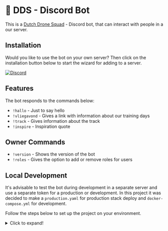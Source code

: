 # 🤖 DDS - Discord Bot

This is a [Dutch Drone Squad][dds] - Discord bot, that can interact with people in a our server.

## Installation

Would you like to use the bot on your own server? Then click on the installation button below to start the wizard for adding to a server.

[![Discord][bot-label]][bot-link]

## Features

The bot responds to the commands below:

- `!hallo` - Just to say hello
- `!vliegavond` - Gives a link with information about our training days
- `!track` -  Gives information about the track
- `!inspire` - Inspiration quote

## Owner Commands

- `!version` - Shows the version of the bot
- `!roles` - Gives the option to add or remove roles for users

## Local Development

It's advisable to test the bot during development in a separate server and use
a separate token for a production or development. In this project it was
decided to make a `production.yaml` for production stack deploy and
`docker-compose.yml` for development.

Follow the steps below to set up the project on your environment.

<details>
  <summary>Click to expand!</summary>

### Setup your environment

Create a virtual environment with Python 3.9 or higher and install the required packages:

```bash
pip3 install -r requirements.txt
```

Create an `.env` file and enter the missing details (token and ID's).

```bash
cp .env.example .env
```

### Run the application

To run it on your development setup, you can either run the python file (main.py), run it as single docker container by building and running the container with docker compose.

#### Python

The simplest is to run the python file directly with:

```bash
python3 main.py
```

#### docker-compose

Use docker compose to build and run the container:

```bash
docker-compose up -d --build
```
</details>

[dds]: https://dutchdronesquad.nl
[bot-label]: https://img.shields.io/badge/DDS--Bot-Invite-orange?style=for-the-badge&logo=robotframework
[bot-link]: https://discord.com/api/oauth2/authorize?client_id=897994664316133386&permissions=448824428608&scope=bot%20applications.commands